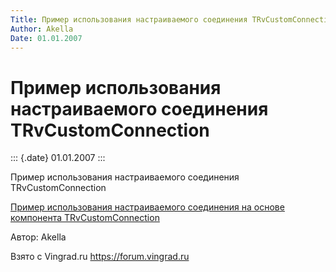 ```yaml
---
Title: Пример использования настраиваемого соединения TRvCustomConnection
Author: Akella
Date: 01.01.2007
---
```



Пример использования настраиваемого соединения TRvCustomConnection
==================================================================

::: {.date}
01.01.2007
:::

Пример использования настраиваемого соединения TRvCustomConnection

[Пример использования настраиваемого соединения на основе компонента
TRvCustomConnection](/zip/26_1.zip)

Автор: Akella

Взято с Vingrad.ru <https://forum.vingrad.ru>
